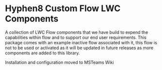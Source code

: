 # Hyphen8 Custom Flow LWC Components

A collection of LWC Flow components that we have build to expend the capabilities within flow and to support our end user requirements.
This package comes with an example inactive flow associated with it, this flow is not to be used or activated as it will be updated in future releases as more components are added to this library.

Installation and configuration moved to MSTeams Wiki